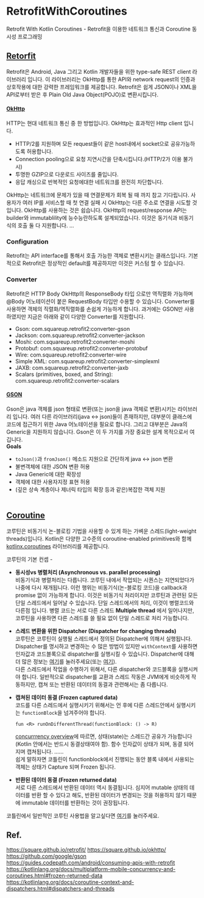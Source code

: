 # RetrofitWithCoroutines
Retrofit With Kotlin Coroutines - Retrofit을 이용한 네트워크 통신과 Coroutine 동시성 프로그래밍

## <a href="https://square.github.io/retrofit/">Retorfit</a>
Retrofit은 Android, Java 그리고 Kotlin 개발자들을 위한 type-safe REST client 라이브러리 입니다. 
이 라이브러리는 OkHttp를 통한 API와 network request의 인증과 상호작용에 대한 강력한 프레임워크를 제공합니다. 
Retrofit은 쉽게 JSON이나 XML을 API로부터 받은 후 Plain Old Java Object(POJO)로 변환시킵니다. 

#### <a href="https://square.github.io/okhttp/">OkHttp</a>
HTTP는 현대 네트워크 통신 중 한 방법입니다. OkHttp는 효과적인 Http client 입니다. 
* HTTP/2를 지원하며 모든 request들이 같은 host내에서 socket으로 공유가능하도록 허용합니다. 
* Connection pooling으로 요청 지연시간을 단축시킵니다.(HTTP/2가 이용 불가 시)
* 투명한 GZIP으로 다운로드 사이즈를 줄입니다. 
* 응답 캐싱으로 반복적인 요청에대한 네트워크를 완전히 차단합니다. 

OkHttp는 네트워크에 문제가 있을 때 연결문제가 회복 될 때 까지 참고 기다립니다. 사용자가 여러 IP를 서비스할 때 첫 연결 실패 시 OkHttp는 다른 주소로 연결을 시도할 것 입니다. 
OkHttp를 사용하는 것은 쉽습니다. OkHttp의 request/response API는 builder와 immutablility에 능수능란하도록 설계되었습니다. 이것은 동기식과 비동기식의 호출 둘 다 지원합니다.  …  

### Configuration
Retrofit는 API interface를 통해서 호출 가능한 객체로 변환시키는 클래스입니다. 기본적으로 Retrofit은 정상적인 default를 제공하지만 이것은 커스텀 할 수 있습니다. 

### Converter
Retrofit은 HTTP Body OkHttp의 ResponseBody 타입 으로만 역직렬화 가능하며 @Body 어노테이션이 붙은 RequestBody 타입만 수용할 수 있습니다. 
Converter를 사용하면 객체의 직렬화/역직렬화를 손쉽게 가능하게 합니다. 과거에는 GSON만 사용 하였지만 지금은 아래와 같이 다양한 Converter를 지원합니다.  
* Gson: com.squareup.retrofit2:converter-gson
* Jackson: com.squareup.retrofit2:converter-jackson
* Moshi: com.squareup.retrofit2:converter-moshi
* Protobuf: com.squareup.retrofit2:converter-protobuf
* Wire: com.squareup.retrofit2:converter-wire
* Simple XML: com.squareup.retrofit2:converter-simplexml
* JAXB: com.squareup.retrofit2:converter-jaxb
* Scalars (primitives, boxed, and String): com.squareup.retrofit2:converter-scalars


#### <a href="https://github.com/google/gson">GSON</a>
Gson은 java 객체를 json 형태로 변환(또는 json을 java 객체로 변환)시키는 라이브러리 입니다.
여러 다른 라이브러리(java ↔ json)들이 존재하지만, 대부분이 클래스에 코드에 접근하기 위한 Java 어노테이션을 필요로 합니다. 그리고 대부분은 Java의 Generic을 지원하지 않습니다. 
Gson은 이 두 가지를 가장 중요한 설계 목적으로서 여깁니다.<br>
**Goals**
* `toJson()`과 `fromJson()` 메소드 지원으로 간단하게 java ↔ json 변환
* 불변객체에 대한 JSON 변환 허용
* Java Generic에 대한 확장성 
* 객체에 대한 사용자지정 표현 허용
* (깊은 상속 계층이나 제너릭 타입의 확장 등과 같은)복잡한 객체 지원
<br><br>

## <a href="https://kotlinlang.org/docs/multiplatform-mobile-concurrency-and-coroutines.html">Coroutine</a>
코루틴은 비동기식 논-블로킹 기법을 사용할 수 있게 하는 가벼운 스레드(light-weight threads)입니다. 
Kotlin은 다양한 고수준의 coroutine-enabled primitives와 함께 <a href="https://github.com/Kotlin/kotlinx.coroutines">kotlinx.coroutines</a> 라이브러리를 제공합니다. 

코루틴의 기본 컨셉 -
* **동시성vs 병렬처리 (Asynchronous vs. parallel processing)**<br>
  비동기식과 병렬처리는 다릅니다. 코루틴 내에서 작업되는 시퀀스는 지연되었다가 나중에 다시 재개됩니다. 이런 행위는 비동기식(논-블로킹 코드)을 callback과 promise 없이 가능하게 합니다. 이것은 비동기식 처리이지만 코루틴과 관련된 모든 단일 스레드에서 일어날 수 있습니다. 
  단일 스레드에서의 처리, 이것이 병렬코드와 다른점 입니다. 병렬 코드는 서로 다른 스레드 **Multiple thread** 에서 일어나지만, 코루틴을 사용하면 다른 스레드를 쓸 필요 없이 단일 스레드로 처리 가능합니다. 
  
* **스레드 변환을 위한 Dispatcher (Dispatcher for changing threads)**<br>
  코루틴은 코루틴이 실행될 스레드에서 정의된 Dispatcher에 의해서 실행됩니다. Dispatcher를 명시하고 변경하는 수 많은 방법이 있지만 `withContext`를 사용하면 인자값과 코드블록으로 dispatcher를 실행시킬 수 있습니다. Dispatcher에 대해 더 많은 정보는 <a href="https://github.com/K-Mose/Kotlin_Again/blob/master/src/doIt/chapter11/section3/ControlCoroutine.kt">여기</a>를 눌러주세요(또는 <a href="https://kotlinlang.org/docs/coroutine-context-and-dispatchers.html#dispatchers-and-threads">여기</a>).<br>
  다른 스레드에서 작업을 수행하기 위해서, 다른 dispatcher와 코드블록을 실행시켜야 합니다. 일반적으로 dispatcher를 교환과 스레드 작동은 JVM에게 비슷하게 작동하지만, 캡쳐 또는 반환된 데이터의 동결과 관련해서는 좀 다릅니다. 

* **캡쳐된 데이터 동결 (Frozen captured data)**<br>
  코드를 다른 스레드에서 실행시키기 위해서는 언 후에 다른 스레드안에서 실행시키는 `functionBlock`을 넘겨주어야 합니다. 
  ```
  fun <R> runOnDifferentThread(functionBlock: () -> R)
  ```
  <a href="https://kotlinlang.org/docs/multiplatform-mobile-concurrency-overview.html">concurrrency overview</a>에 따르면, 상태(state)는 스레드간 공유가 가능합니다(Kotlin 안에서는 반드시 동결상태여야 함). 함수 인자값이 상태가 되며, 동결 되어지며 캡쳐됩니다. 
  …… <br>
  쉽게 말하자면 코틀린이 functionblock에서 진행되는 동안 블록 내에서 사용되는 객체는 상태가 Capture 되며 Frozen 됩니다.

* **반환된 데이터 동결 (Frozen returned data)**<br>
  서로 다른 스레드에서 반환된 데이터 역시 동결됩니다. 심지어 mutable 상태의 데이터를 반환 할 수 있다고 해도, 반환된 데이터가 변경되는 것을 허용하지 않기 때문에 immutable 데이터를 반환하는 것이 권장됩니다. 

코틀린에서 일반적인 코루틴 사용법을 알고싶다면 <a href="https://github.com/K-Mose/Kotlin_Again/tree/master/src/doIt/chapter11">여기</a>를 눌러주세요.



## Ref.
https://square.github.io/retrofit/
https://square.github.io/okhttp/
https://github.com/google/gson
https://guides.codepath.com/android/consuming-apis-with-retrofit
https://kotlinlang.org/docs/multiplatform-mobile-concurrency-and-coroutines.html#frozen-returned-data
https://kotlinlang.org/docs/coroutine-context-and-dispatchers.html#dispatchers-and-threads
